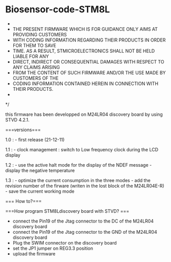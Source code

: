 # Biosensor-code-STM8L
  *
  * THE PRESENT FIRMWARE WHICH IS FOR GUIDANCE ONLY AIMS AT PROVIDING CUSTOMERS
  * WITH CODING INFORMATION REGARDING THEIR PRODUCTS IN ORDER FOR THEM TO SAVE
  * TIME. AS A RESULT, STMICROELECTRONICS SHALL NOT BE HELD LIABLE FOR ANY
  * DIRECT, INDIRECT OR CONSEQUENTIAL DAMAGES WITH RESPECT TO ANY CLAIMS ARISING
  * FROM THE CONTENT OF SUCH FIRMWARE AND/OR THE USE MADE BY CUSTOMERS OF THE
  * CODING INFORMATION CONTAINED HEREIN IN CONNECTION WITH THEIR PRODUCTS.
  *
*/

this firmware has been developped on M24LR04 discovery board by using STVD 4.2.1.

===versions===

1.0 : 
	- first release (21-12-11)

1.1 : 
	- clock management : switch to Low frequency clock during the LCD display 

1.2 : 
	- use the active halt mode for the display of the NDEF message
	- display the negative temperature

1.3 : 
	- optimize the current consumption in the three modes
	- add the revision number of the firware (writen in the lost block of the M24LR04E-R)
	- save the current working mode 
	
=== How to?===

===How program STM8Ldiscovery board with STVD? ===
- connect the Pin19 of the Jtag connector to the DC of the M24LR04 discovery board
- connect the Pin19 of the Jtag connector to the GND of the M24LR04 discovery board
- Plug the SWIM connector on the discovery board 
- set the JP1 jumper on REG3.3 position
- upload the firmware






